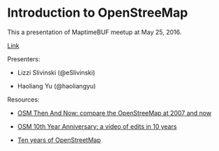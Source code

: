 # Introduction to OpenStreeMap

This a presentation of MaptimeBUF meetup at May 25, 2016.

[Link](http://maptimebuf.github.io/intro-to-osm)

Presenters:

* Lizzi Slivinski (@eSlivinski)

* Haoliang Yu (@haoliangyu)

Resources:

* [OSM Then And Now: compare the OpenStreeMap at 2007 and now](https://mvexel.github.io/thenandnow/#11/42.9778/-78.6769)

* [OSM 10th Year Anniversary: a video of edits in 10 years](https://youtu.be/7sC83j6vzjo)

* [Ten years of OpenStreetMap](https://www.factual.com/blog/ten-years-of-openstreetmap)
